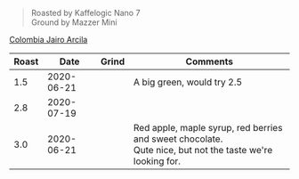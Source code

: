 > Roasted by Kaffelogic Nano 7<br>
> Ground by Mazzer Mini

[Colombia Jairo Arcila](https://www.greenbeanhouse.co.nz/product/2128854)

| Roast | Date       | Grind | Comments |
|-------|------------|-------|----------
| 1.5   | 2020-06-21 |  | A big green, would try 2.5
| 2.8   | 2020-07-19 |  | 
| 3.0   | 2020-06-21 |  | Red apple, maple syrup, red berries and sweet chocolate.<br>Qute nice, but not the taste we're looking for.
